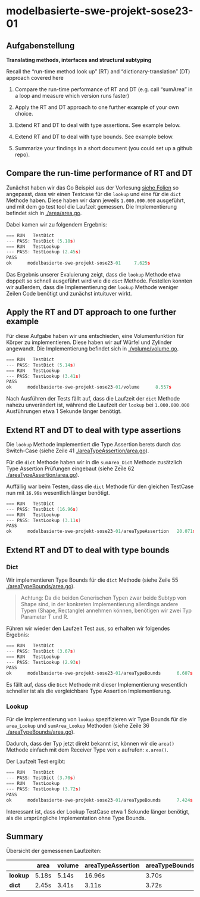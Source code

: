 # modelbasierte-swe-projekt-sose23-01

## Aufgabenstellung

**Translating methods, interfaces and structural subtyping**

Recall the “run-time method look up” (RT) and “dictionary-translation” (DT) approach covered here

1. Compare the run-time performance of RT and DT (e.g. call “sumArea” in a loop and measure which version runs faster)

2. Apply the RT and DT approach to one further example of your own choice.

3. Extend RT and DT to deal with type assertions. See example below.

4. Extend RT and DT to deal with type bounds. See example below.

5. Summarize your findings in a short document (you could set up a github repo).


## Compare the run-time performance of RT and DT
Zunächst haben wir das Go Beispiel aus der Vorlesung [siehe Folien](https://sulzmann.github.io/ModelBasedSW/lec-go-2-types-methods-interfaces.html#(7))
so angepasst, dass wir einen Testcase für die `lookup` und eine für die `dict` Methode haben. Diese haben wir dann jeweils
`1.000.000.000` ausgeführt, und mit dem go test tool die Laufzeit gemessen. Die Implementierung befindet sich in
[./area/area.go](./area/area.go).

Dabei kamen wir zu folgendem Ergebnis:


```go
=== RUN   TestDict
--- PASS: TestDict (5.18s)
=== RUN   TestLookup
--- PASS: TestLookup (2.45s)
PASS
ok      modelbasierte-swe-projekt-sose23-01     7.625s
```

Das Ergebnis unserer Evaluierung zeigt, dass die `lookup` Methode etwa doppelt so schnell ausgeführt wird wie die `dict` 
Methode. Festellen konnten wir außerdem, dass die Implementierung der `lookup` Methode weniger Zeilen Code benötigt 
und zunächst intuituver wirkt.

## Apply the RT and DT approach to one further example
Für diese Aufgabe haben wir uns entschieden, eine Volumenfunktion für Körper zu implementieren. Diese haben wir auf
Würfel und Zylinder angewandt. 
Die Implementierung befindet sich in [./volume/volume.go](./volume/volume.go).

```go
=== RUN   TestDict
--- PASS: TestDict (5.14s)
=== RUN   TestLookup
--- PASS: TestLookup (3.41s)
PASS
ok      modelbasierte-swe-projekt-sose23-01/volume      8.557s
```

Nach Ausführen der Tests fällt auf, dass die Laufzeit der `dict` Methode nahezu unverändert ist, während die Laufzeit der
`lookup` bei `1.000.000.000` Ausführungen etwa 1 Sekunde länger benötigt. 

## Extend RT and DT to deal with type assertions
Die `lookup` Methode implementiert die Type Assertion berets durch das Switch-Case
(siehe Zeile 41 [./areaTypeAssertion/area.go](./areaTypeAssertion/area.go)).

Für die `dict` Methode haben wir in die `sumArea_Dict` Methode zusätzlich Type Assertion Prüfungen eingebaut (siehe Zeile 62
[./areaTypeAssertion/area.go](./areaTypeAssertion/area.go)).


Auffällig war beim Testen, dass die `dict` Methode für den gleichen TestCase nun mit `16.96s` wesentlich länger benötigt.

```go 
=== RUN   TestDict
--- PASS: TestDict (16.96s)
=== RUN   TestLookup
--- PASS: TestLookup (3.11s)
PASS
ok      modelbasierte-swe-projekt-sose23-01/areaTypeAssertion   20.071s
```


## Extend RT and DT to deal with type bounds

### Dict
Wir implementieren Type Bounds für die `dict` Methode (siehe Zeile 55 [./areaTypeBounds/area.go](./areaTypeBounds/area.go)).
> Achtung: Da die beiden Generischen Typen zwar beide Subtyp von Shape sind, in der konkreten Implementierung allerdings
> andere Typen (Shape, Rectangle) annehmen können, benötigen wir zwei Typ Parameter T und R.

Führen wir wieder den Laufzeit Test aus, so erhalten wir folgendes Ergebnis:

```go 
=== RUN   TestDict
--- PASS: TestDict (3.67s)
=== RUN   TestLookup
--- PASS: TestLookup (2.93s)
PASS
ok      modelbasierte-swe-projekt-sose23-01/areaTypeBounds      6.607s
```

Es fällt auf, dass die `Dict` Methode mit dieser Implementierung wesentlich schneller ist als die vergleichbare Type 
Assertion Implementierung.

### Lookup
Für die Implementierung von `lookup` spezifizieren wir Type Bounds für die `area_Lookup` und `sumArea_Lookup` Methoden
(siehe Zeile 36 [./areaTypeBounds/area.go](./areaTypeBounds/area.go)).

Dadurch, dass der Typ jetzt direkt bekannt ist, können wir die `area()` Methode einfach mit dem Receiver Type von `x`
aufrufen: `x.area()`.

Der Laufzeit Test ergibt:

```go 
=== RUN   TestDict
--- PASS: TestDict (3.70s)
=== RUN   TestLookup
--- PASS: TestLookup (3.72s)
PASS
ok      modelbasierte-swe-projekt-sose23-01/areaTypeBounds      7.424s
```

Interessant ist, dass der Lookup TestCase etwa 1 Sekunde länger benötigt, als die ursprüngliche Implementation ohne Type
Bounds. 


## Summary

Übersicht der gemessenen Laufzeiten:

|            | area | volume  | areaTypeAssertion | areaTypeBounds 
|------------|------|---------| --------| --------
| **lookup** | 5.18s | 5.14s  | 16.96s | 3.70s
| **dict**   | 2.45s | 3.41s  | 3.11s | 3.72s

